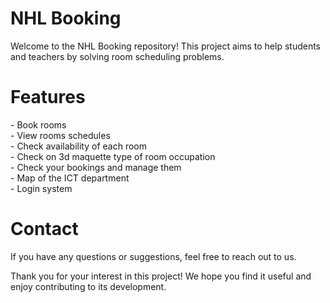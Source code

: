 <h1>NHL Booking</h1>
Welcome to the NHL Booking repository! This project aims to help students and teachers by solving room scheduling problems.

<h1>Features</h1>
- Book rooms<br>
- View rooms schedules<br>
- Check availability of each room<br>
- Check on 3d maquette type of room occupation<br>
- Check your bookings and manage them<br>
- Map of the ICT department<br>
- Login system<br>

<h1>Contact</h1>
If you have any questions or suggestions, feel free to reach out to us.

Thank you for your interest in this project! We hope you find it useful and enjoy contributing to its development.
